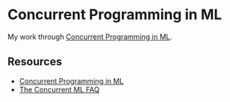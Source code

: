 # Concurrent Programming in ML

My work through [Concurrent Programming in ML][cml-book].

## Resources

  - [Concurrent Programming in ML][cml-book]
  - [The Concurrent ML FAQ](http://cml.cs.uchicago.edu/cml-faq.html)

[cml-book]: http://www.amazon.com/dp/0521714729/

